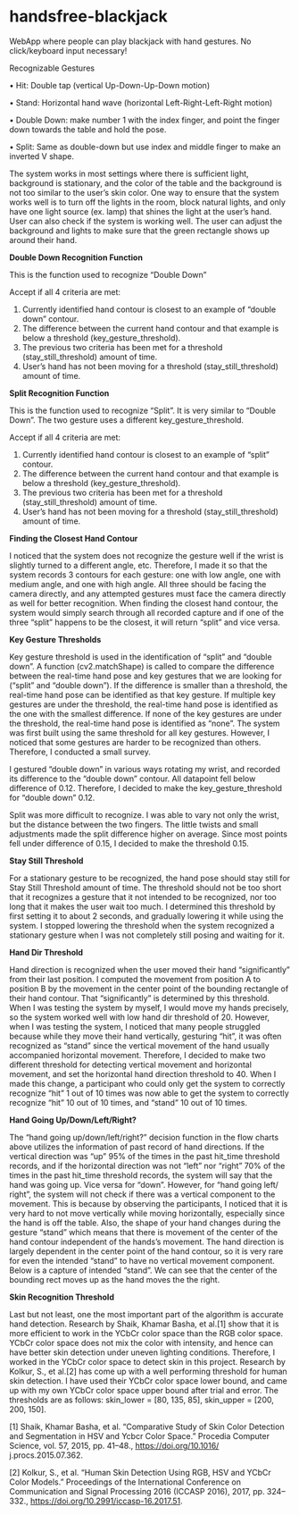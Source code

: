 # handsfree-blackjack
WebApp where people can play blackjack with hand gestures. No click/keyboard input necessary!

Recognizable Gestures

• Hit: Double tap (vertical Up-Down-Up-Down motion)

• Stand: Horizontal hand wave (horizontal Left-Right-Left-Right motion)

• Double Down: make number 1 with the index finger, and point the finger down towards the table and hold the pose.

• Split: Same as double-down but use index and middle finger to make an inverted V shape.

The system works in most settings where there is sufficient light, background is
stationary, and the color of the table and the background is not too similar to the
user’s skin color. One way to ensure that the system works well is to turn off the
lights in the room, block natural lights, and only have one light source (ex. lamp) that
shines the light at the user’s hand. User can also check if the system is working well.
The user can adjust the background and lights to make sure that the
green rectangle shows up around their hand.

**Double Down Recognition Function**

This is the function used to recognize “Double Down”

Accept if all 4 criteria are met:

1. Currently identified hand contour is closest to an example of “double down” contour.
2. The difference between the current hand contour and that example is below a threshold
(key_gesture_threshold).
3. The previous two criteria has been met for a threshold (stay_still_threshold) amount of time.
4. User’s hand has not been moving for a threshold (stay_still_threshold) amount of time.

**Split Recognition Function**

This is the function used to recognize “Split”. It is very similar to “Double Down”. The two gesture uses a different
key_gesture_threshold.

Accept if all 4 criteria are met:
1. Currently identified hand contour is closest to an example of “split” contour.
2. The difference between the current hand contour and that example is below a threshold
(key_gesture_threshold).
3. The previous two criteria has been met for a threshold (stay_still_threshold) amount of time.
4. User’s hand has not been moving for a threshold (stay_still_threshold) amount of time.

**Finding the Closest Hand Contour**

I noticed that the system does not recognize the gesture well if the wrist is slightly turned to a different angle, etc.
Therefore, I made it so that the system records 3 contours for each gesture: one with low angle, one with medium
angle, and one with high angle. All three should be facing the camera directly, and any attempted gestures must
face the camera directly as well for better recognition. When finding the closest hand contour, the system would
simply search through all recorded capture and if one of the three “split” happens to be the closest, it will return
“split” and vice versa.

**Key Gesture Thresholds**

Key gesture threshold is used in the identification of “split” and “double down”. A function (cv2.matchShape) is
called to compare the difference between the real-time hand pose and key gestures that we are looking for (“split”
and “double down”). If the difference is smaller than a threshold, the real-time hand pose can be identified as that
key gesture. If multiple key gestures are under the threshold, the real-time hand pose is identified as the one with
the smallest difference. If none of the key gestures are under the threshold, the real-time hand pose is identified as
“none”.
The system was first built using the same threshold for all key gestures. However, I noticed that some gestures are
harder to be recognized than others. Therefore, I conducted a small survey. 

I gestured “double down” in various ways rotating my wrist, and recorded its difference to the “double down”
contour. All datapoint fell below difference of 0.12. Therefore, I decided to make the key_gesture_threshold for “double down” 0.12.

Split was more difficult to recognize. I was able to vary not only the wrist, but the distance between the two
fingers. The little twists and small adjustments made the split difference higher on average. Since most points fell 
under difference of 0.15, I decided to make the threshold 0.15.

**Stay Still Threshold**

For a stationary gesture to be recognized, the hand pose should stay still for Stay Still Threshold amount of time.
The threshold should not be too short that it recognizes a gesture that it not intended to be recognized, nor too
long that it makes the user wait too much. I determined this threshold by first setting it to about 2 seconds, and
gradually lowering it while using the system. I stopped lowering the threshold when the system recognized a
stationary gesture when I was not completely still posing and waiting for it. 

**Hand Dir Threshold**

Hand direction is recognized when the user moved their hand “significantly” from their last position. I computed the
movement from position A to position B by the movement in the center point of the bounding rectangle of their
hand contour. That “significantly” is determined by this threshold. When I was testing the system by myself, I would
move my hands precisely, so the system worked well with low hand dir threshold of 20. However, when I was
testing the system, I noticed that many people struggled because while they move their hand vertically, gesturing
“hit”, it was often recognized as “stand” since the vertical movement of the hand usually accompanied horizontal
movement. Therefore, I decided to make two different threshold for detecting vertical movement and horizontal
movement, and set the horizontal hand direction threshold to 40. When I made this change, a participant who
could only get the system to correctly recognize “hit” 1 out of 10 times was now able to get the system to correctly
recognize “hit” 10 out of 10 times, and “stand” 10 out of 10 times. 

**Hand Going Up/Down/Left/Right?**

The “hand going up/down/left/right?” decision function in the flow charts above utilizes the information of past
record of hand directions. If the vertical direction was “up” 95% of the times in the past hit_time threshold
records, and if the horizontal direction was not “left” nor “right” 70% of the times in the past hit_time threshold
records, the system will say that the hand was going up. Vice versa for “down”. However, for “hand going left/
right”, the system will not check if there was a vertical component to the movement. This is because by observing
the participants, I noticed that it is very hard to not move vertically while moving horizontally, especially since the
hand is off the table. Also, the shape of your hand changes during the gesture “stand” which means that there is
movement of the center of the hand contour independent of the hands’s movement. The hand direction is largely
dependent in the center point of the hand contour, so it is very rare for even the intended “stand” to have no
vertical movement component. Below is a capture of intended “stand”. We can see that the center of the
bounding rect moves up as the hand moves the the right.

**Skin Recognition Threshold**

Last but not least, one the most important part of the algorithm is accurate hand detection. Research by Shaik,
Khamar Basha, et al.[1] show that it is more efficient to work in the YCbCr color space than the RGB color space.
YCbCr color space does not mix the color with intensity, and hence can have better skin detection under uneven
lighting conditions. Therefore, I worked in the YCbCr color space to detect skin in this project. Research by Kolkur,
S., et al.[2] has come up with a well performing threshold for human skin detection. I have used their YCbCr color
space lower bound, and came up with my own YCbCr color space upper bound after trial and error. The
thresholds are as follows: skin_lower = \[80, 135, 85\], skin_upper = \[200, 200, 150\].

[1] Shaik, Khamar Basha, et al. “Comparative Study of Skin Color Detection and Segmentation in HSV and Ycbcr
Color Space.” Procedia Computer Science, vol. 57, 2015, pp. 41–48., https://doi.org/10.1016/
j.procs.2015.07.362.

[2] Kolkur, S., et al. “Human Skin Detection Using RGB, HSV and YCbCr Color Models.” Proceedings of the
International Conference on Communication and Signal Processing 2016 (ICCASP 2016), 2017, pp. 324–332.,
https://doi.org/10.2991/iccasp-16.2017.51.

